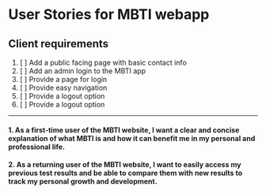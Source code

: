 # User Stories for MBTI webapp

## Client requirements
1. [ ] Add a public facing page with basic contact info
2. [ ] Add an admin login to the MBTI app
3. [ ] Provide a page for login
4. [ ] Provide easy navigation
5. [ ] Provide a logout option
6. [ ] Provide a logout option
---------------

#### 1. As a first-time user of the MBTI website, I want a clear and concise explanation of what MBTI is and how it can benefit me in my personal and professional life.

#### 2. As a returning user of the MBTI website, I want to easily access my previous test results and be able to compare them with new results to track my personal growth and development.








<!-- ### 3. [ ] As an MBTI enthusiast, I want to be able to connect with other like-minded individuals through forums or online communities where I can discuss my personality type and learn from others.

### 4. [ ] As a career seeker, I want to be able to access resources and advice tailored to my specific MBTI personality type to help me find the best career path for my strengths and weaknesses.

### 5. [ ] As a team leader, I want to be able to use MBTI to better understand and communicate with my team members, in order to improve collaboration, productivity and job satisfaction.

### 6. [ ] As a teacher or educator, I want to be able to access resources and lesson plans that incorporate MBTI to help my students understand themselves and others better, and to help them learn more effectively.

### 7. [ ] As a parent or guardian, I want to be able to access resources and advice on how to best support and communicate with my child based on their MBTI personality type.

### 8. [ ] As a researcher or academic, I want to be able to access the latest scientific research and theories related to MBTI, as well as data and statistics related to personality types and traits. -->